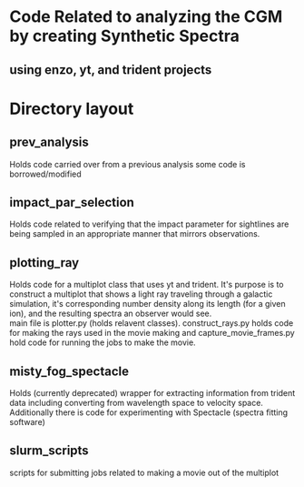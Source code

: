# Code Related to analyzing the CGM by creating Synthetic Spectra
## using enzo, yt, and trident projects

# Directory layout
## prev_analysis
Holds code carried over from a previous analysis
some code is borrowed/modified

## impact_par_selection 
Holds code related to verifying that the impact parameter for sightlines are being sampled in an appropriate manner that mirrors observations.

## plotting_ray
Holds code for a multiplot class that uses yt and trident. It's purpose is to construct a multiplot that shows a light ray traveling through a galactic simulation, it's corresponding number density along its length (for a given ion), and the resulting spectra an observer would see.  
main file is plotter.py (holds relavent classes). 
construct_rays.py holds code for making the rays used in the movie making
and capture_movie_frames.py hold code for running the jobs to make the movie. 


## misty_fog_spectacle
Holds (currently deprecated) wrapper for extracting information from trident data including converting from 
wavelength space to velocity space. 
Additionally there is code for experimenting with Spectacle (spectra fitting software)

## slurm_scripts
scripts for submitting jobs related to making a movie out of the multiplot
